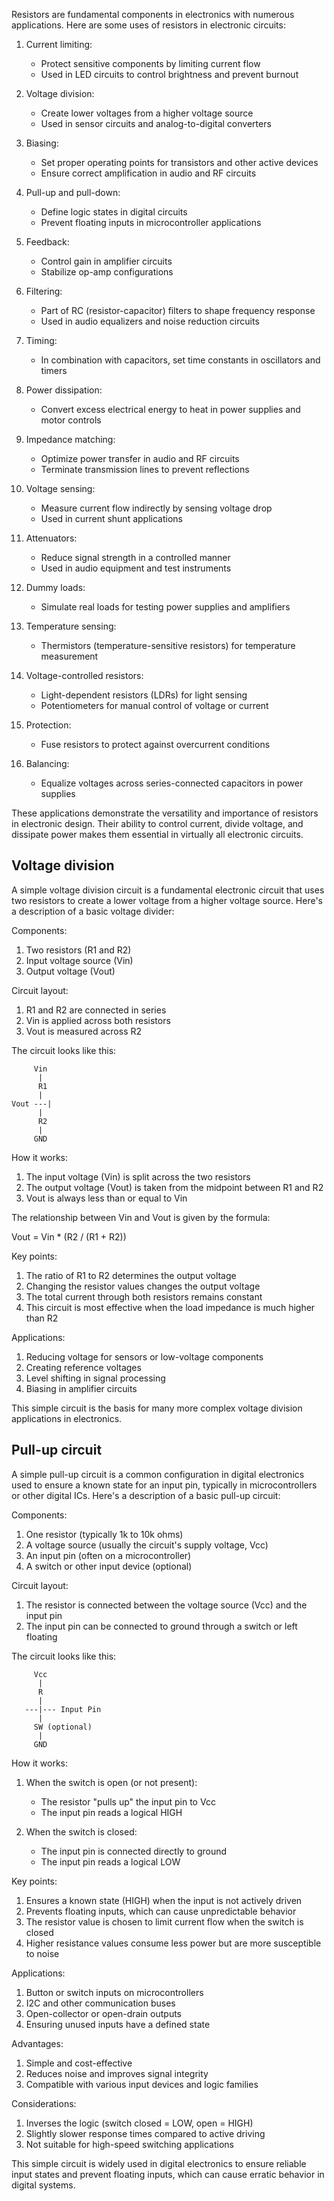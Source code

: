Resistors are fundamental components in electronics with numerous applications. Here are some uses of resistors in electronic circuits:

1. Current limiting:
   - Protect sensitive components by limiting current flow
   - Used in LED circuits to control brightness and prevent burnout

2. Voltage division:
   - Create lower voltages from a higher voltage source
   - Used in sensor circuits and analog-to-digital converters

3. Biasing:
   - Set proper operating points for transistors and other active devices
   - Ensure correct amplification in audio and RF circuits

4. Pull-up and pull-down:
   - Define logic states in digital circuits
   - Prevent floating inputs in microcontroller applications

5. Feedback:
   - Control gain in amplifier circuits
   - Stabilize op-amp configurations

6. Filtering:
   - Part of RC (resistor-capacitor) filters to shape frequency response
   - Used in audio equalizers and noise reduction circuits

7. Timing:
   - In combination with capacitors, set time constants in oscillators and timers

8. Power dissipation:
   - Convert excess electrical energy to heat in power supplies and motor controls

9. Impedance matching:
   - Optimize power transfer in audio and RF circuits
   - Terminate transmission lines to prevent reflections

10. Voltage sensing:
    - Measure current flow indirectly by sensing voltage drop
    - Used in current shunt applications

11. Attenuators:
    - Reduce signal strength in a controlled manner
    - Used in audio equipment and test instruments

12. Dummy loads:
    - Simulate real loads for testing power supplies and amplifiers

13. Temperature sensing:
    - Thermistors (temperature-sensitive resistors) for temperature measurement

14. Voltage-controlled resistors:
    - Light-dependent resistors (LDRs) for light sensing
    - Potentiometers for manual control of voltage or current

15. Protection:
    - Fuse resistors to protect against overcurrent conditions

16. Balancing:
    - Equalize voltages across series-connected capacitors in power supplies

These applications demonstrate the versatility and importance of resistors in electronic design. Their ability to control current, divide voltage, and dissipate power makes them essential in virtually all electronic circuits.

## Voltage division

A simple voltage division circuit is a fundamental electronic circuit that uses two resistors to create a lower voltage from a higher voltage source. Here's a description of a basic voltage divider:

Components:
1. Two resistors (R1 and R2)
2. Input voltage source (Vin)
3. Output voltage (Vout)

Circuit layout:
1. R1 and R2 are connected in series
2. Vin is applied across both resistors
3. Vout is measured across R2

The circuit looks like this:

```
     Vin
      |
      R1
      |
Vout ---|
      |
      R2
      |
     GND
```

How it works:
1. The input voltage (Vin) is split across the two resistors
2. The output voltage (Vout) is taken from the midpoint between R1 and R2
3. Vout is always less than or equal to Vin

The relationship between Vin and Vout is given by the formula:

Vout = Vin * (R2 / (R1 + R2))

Key points:
1. The ratio of R1 to R2 determines the output voltage
2. Changing the resistor values changes the output voltage
3. The total current through both resistors remains constant
4. This circuit is most effective when the load impedance is much higher than R2

Applications:
1. Reducing voltage for sensors or low-voltage components
2. Creating reference voltages
3. Level shifting in signal processing
4. Biasing in amplifier circuits

This simple circuit is the basis for many more complex voltage division applications in electronics.

## Pull-up circuit

A simple pull-up circuit is a common configuration in digital electronics used to ensure a known state for an input pin, typically in microcontrollers or other digital ICs. Here's a description of a basic pull-up circuit:

Components:
1. One resistor (typically 1k to 10k ohms)
2. A voltage source (usually the circuit's supply voltage, Vcc)
3. An input pin (often on a microcontroller)
4. A switch or other input device (optional)

Circuit layout:
1. The resistor is connected between the voltage source (Vcc) and the input pin
2. The input pin can be connected to ground through a switch or left floating

The circuit looks like this:

```
     Vcc
      |
      R
      |
   ---|--- Input Pin
      |
     SW (optional)
      |
     GND
```

How it works:
1. When the switch is open (or not present):
   - The resistor "pulls up" the input pin to Vcc
   - The input pin reads a logical HIGH

2. When the switch is closed:
   - The input pin is connected directly to ground
   - The input pin reads a logical LOW

Key points:
1. Ensures a known state (HIGH) when the input is not actively driven
2. Prevents floating inputs, which can cause unpredictable behavior
3. The resistor value is chosen to limit current flow when the switch is closed
4. Higher resistance values consume less power but are more susceptible to noise

Applications:
1. Button or switch inputs on microcontrollers
2. I2C and other communication buses
3. Open-collector or open-drain outputs
4. Ensuring unused inputs have a defined state

Advantages:
1. Simple and cost-effective
2. Reduces noise and improves signal integrity
3. Compatible with various input devices and logic families

Considerations:
1. Inverses the logic (switch closed = LOW, open = HIGH)
2. Slightly slower response times compared to active driving
3. Not suitable for high-speed switching applications

This simple circuit is widely used in digital electronics to ensure reliable input states and prevent floating inputs, which can cause erratic behavior in digital systems.
